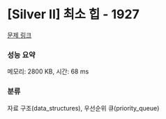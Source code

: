 # [Silver II] 최소 힙 - 1927 

[문제 링크](https://www.acmicpc.net/problem/1927) 

### 성능 요약

메모리: 2800 KB, 시간: 68 ms

### 분류

자료 구조(data_structures), 우선순위 큐(priority_queue)

